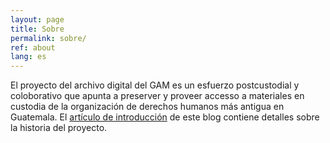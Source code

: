 ```yaml
---
layout: page
title: Sobre
permalink: sobre/
ref: about
lang: es
---
```


El proyecto del archivo digital del GAM es un esfuerzo postcustodial y coloborativo que apunta a preserver y proveer accesso a materiales en custodia de la organización de derechos humanos más antigua en Guatemala. El [artículo de introducción](http://ds.haverford.edu/gam-archive/2017/12/13/introducing-gam-es.html) de este blog contiene detalles sobre la historia del proyecto.